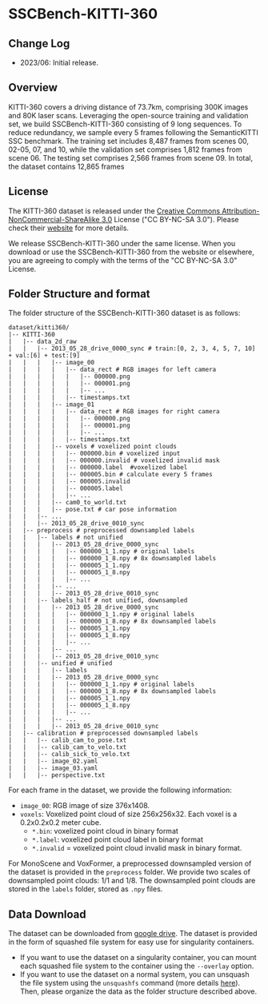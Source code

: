 # SSCBench-KITTI-360

## Change Log
* 2023/06: Initial release.

## Overview
KITTI-360 covers a driving distance of 73.7km, comprising 300K images and 80K laser scans. Leveraging the open-source training and validation set, we build SSCBench-KITTI-360 consisting of 9 long sequences. To reduce redundancy, we sample every 5 frames following the SemanticKITTI SSC benchmark. The training set includes 8,487 frames from scenes 00, 02-05, 07, and 10, while the validation set comprises 1,812 frames from scene 06. The testing set comprises 2,566 frames from scene 09. In total, the dataset contains 12,865 frames

## License
The KITTI-360 dataset is released under the [Creative Commons Attribution-NonCommercial-ShareAlike 3.0](http://creativecommons.org/licenses/by-nc-sa/3.0/) License ("CC BY-NC-SA 3.0"). Please check their [website](https://www.cvlibs.net/datasets/kitti-360/index.php#:~:text=com/dcmlr/kitti360_ros_player-,Copyright,-All%20datasets%20and) for more details.

We release SSCBench-KITTI-360 under the same license. When you download or use the SSCBench-KITTI-360 from the website or elsewhere, you are agreeing to comply with the terms of the "CC BY-NC-SA 3.0" License.

## Folder Structure and format
The folder structure of the SSCBench-KITTI-360 dataset is as follows:
```
dataset/kitti360/
|-- KITTI-360 
|   |-- data_2d_raw
|   |   |-- 2013_05_28_drive_0000_sync # train:[0, 2, 3, 4, 5, 7, 10] + val:[6] + test:[9]
|   |   |   |-- image_00
|   |   |   |   |-- data_rect # RGB images for left camera
|   |   |   |   |   |-- 000000.png
|   |   |   |   |   |-- 000001.png
|   |   |   |   |   |-- ...
|   |   |   |   |-- timestamps.txt
|   |   |   |-- image_01
|   |   |   |   |-- data_rect # RGB images for right camera
|   |   |   |   |   |-- 000000.png
|   |   |   |   |   |-- 000001.png
|   |   |   |   |   |-- ...
|   |   |   |   |-- timestamps.txt
|   |   |   |-- voxels # voxelized point clouds
|   |   |   |   |-- 000000.bin # voxelized input
|   |   |   |   |-- 000000.invalid # voxelized invalid mask
|   |   |   |   |-- 000000.label  #voxelized label
|   |   |   |   |-- 000005.bin # calculate every 5 frames 
|   |   |   |   |-- 000005.invalid
|   |   |   |   |-- 000005.label
|   |   |   |   |-- ...
|   |   |   |-- cam0_to_world.txt
|   |   |   |-- pose.txt # car pose information
|   |   |-- ...
|   |   |-- 2013_05_28_drive_0010_sync 
|   |-- preprocess # preprocessed downsampled labels
|   |   |-- labels # not unified
|   |   |   |-- 2013_05_28_drive_0000_sync 
|   |   |   |   |-- 000000_1_1.npy # original labels
|   |   |   |   |-- 000000_1_8.npy # 8x downsampled labels
|   |   |   |   |-- 000005_1_1.npy
|   |   |   |   |-- 000005_1_8.npy
|   |   |   |   |-- ...
|   |   |   |-- ... 
|   |   |   |-- 2013_05_28_drive_0010_sync
|   |   |-- labels_half # not unified, downsampled 
|   |   |   |-- 2013_05_28_drive_0000_sync 
|   |   |   |   |-- 000000_1_1.npy # original labels
|   |   |   |   |-- 000000_1_8.npy # 8x downsampled labels
|   |   |   |   |-- 000005_1_1.npy
|   |   |   |   |-- 000005_1_8.npy
|   |   |   |   |-- ...
|   |   |   |-- ... 
|   |   |   |-- 2013_05_28_drive_0010_sync
|   |   |-- unified # unified
|   |   |   |-- labels
|   |   |   |-- 2013_05_28_drive_0000_sync 
|   |   |   |   |-- 000000_1_1.npy # original labels
|   |   |   |   |-- 000000_1_8.npy # 8x downsampled labels
|   |   |   |   |-- 000005_1_1.npy
|   |   |   |   |-- 000005_1_8.npy
|   |   |   |   |-- ...
|   |   |   |-- ... 
|   |   |   |-- 2013_05_28_drive_0010_sync
|   |-- calibration # preprocessed downsampled labels
|   |   |-- calib_cam_to_pose.txt
|   |   |-- calib_cam_to_velo.txt
|   |   |-- calib_sick_to_velo.txt
|   |   |-- image_02.yaml
|   |   |-- image_03.yaml
|   |   |-- perspective.txt
```

For each frame in the dataset, we provide the following information:
* `image_00`: RGB image of size 376x1408.
* `voxels`: Voxelized point cloud of size 256x256x32. Each voxel is a 0.2x0.2x0.2 meter cube.
    * `*.bin`: voxelized point cloud in binary format 
    * `*.label`: voxelized point cloud label in binary format
    * `*.invalid` = voxelized point cloud invalid mask in binary format.

For MonoScene and VoxFormer, a preprocessed downsampled version of the dataset is provided in the `preprocess` folder. We provide two scales of downsampled point clouds: 1/1 and 1/8. The downsampled point clouds are stored in the `labels` folder, stored as `.npy` files.

## Data Download
The dataset can be downloaded from [google drive](https://drive.google.com/drive/folders/1UReVAtWiOKOQRMa6TG19knGHRdVF6MXB). The dataset is provided in the form of squashed file system for easy use for singularity containers. 
* If you want to use the dataset on a singularity container, you can mount each squashed file system to the container using the `--overlay` option.
* If you want to use the dataset on a normal system, you can unsquash the file system using the `unsquashfs` command (more details [here](https://manpages.ubuntu.com/manpages/focal/man1/unsquashfs.1.html)). Then, please organize the data as the folder structure described above.
